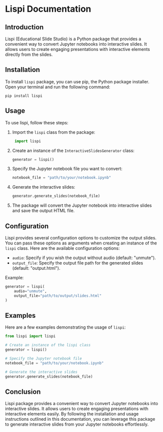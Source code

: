 # Lispi Documentation

## Introduction

Lispi (Educational Slide Studio) is a Python package that provides a convenient way to convert Jupyter notebooks into interactive slides. It allows users to create engaging presentations with interactive elements directly from the slides.

## Installation

To install `lispi` package, you can use pip, the Python package installer. Open your terminal and run the following command:

```
pip install lispi
```

## Usage

To use lispi, follow these steps:

1. Import the `lispi` class from the package:

   ```python
    import lispi
   ```

2. Create an instance of the `InteractiveSlidesGenerator` class:

   ```python
   generator = lispi()
   ```

3. Specify the Jupyter notebook file you want to convert:

   ```python
   notebook_file = "path/to/your/notebook.ipynb"
   ```

4. Generate the interactive slides:

   ```python
   generator.generate_slides(notebook_file)
   ```

5. The package will convert the Jupyter notebook into interactive slides and save the output HTML file.

## Configuration

Lispi provides several configuration options to customize the output slides. You can pass these options as arguments when creating an instance of the `lispi` class. Here are the available configuration options:

- `audio`: Specify if you wish the output without audio (default: "unmute").
- `output_file`: Specify the output file path for the generated slides (default: "output.html").

Example:

```python
generator = lispi(
    audio="unmute",
    output_file="path/to/output/slides.html"
)
```

## Examples

Here are a few examples demonstrating the usage of `lispi`:

```python
from lispi import lispi

# Create an instance of the lispi class
generator = lispi()

# Specify the Jupyter notebook file
notebook_file = "path/to/your/notebook.ipynb"

# Generate the interactive slides
generator.generate_slides(notebook_file)
```

## Conclusion

Lispi package provides a convenient way to convert Jupyter notebooks into interactive slides. It allows users to create engaging presentations with interactive elements easily. By following the installation and usage instructions outlined in this documentation, you can leverage this package to generate interactive slides from your Jupyter notebooks effortlessly.
